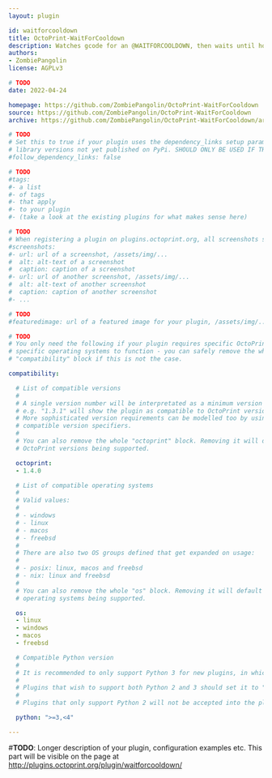 ```yaml
---
layout: plugin

id: waitforcooldown
title: OctoPrint-WaitForCooldown
description: Watches gcode for an @WAITFORCOOLDOWN, then waits until hotend temperature is cooled off to the set temperature before continuing.
authors:
- ZombiePangolin
license: AGPLv3

# TODO
date: 2022-04-24

homepage: https://github.com/ZombiePangolin/OctoPrint-WaitForCooldown
source: https://github.com/ZombiePangolin/OctoPrint-WaitForCooldown
archive: https://github.com/ZombiePangolin/OctoPrint-WaitForCooldown/archive/master.zip

# TODO
# Set this to true if your plugin uses the dependency_links setup parameter to include
# library versions not yet published on PyPi. SHOULD ONLY BE USED IF THERE IS NO OTHER OPTION!
#follow_dependency_links: false

# TODO
#tags:
#- a list
#- of tags
#- that apply
#- to your plugin
#- (take a look at the existing plugins for what makes sense here)

# TODO
# When registering a plugin on plugins.octoprint.org, all screenshots should be uploaded not linked from external sites.
#screenshots:
#- url: url of a screenshot, /assets/img/...
#  alt: alt-text of a screenshot
#  caption: caption of a screenshot
#- url: url of another screenshot, /assets/img/...
#  alt: alt-text of another screenshot
#  caption: caption of another screenshot
#- ...

# TODO
#featuredimage: url of a featured image for your plugin, /assets/img/...

# TODO
# You only need the following if your plugin requires specific OctoPrint versions or
# specific operating systems to function - you can safely remove the whole
# "compatibility" block if this is not the case.

compatibility:

  # List of compatible versions
  #
  # A single version number will be interpretated as a minimum version requirement,
  # e.g. "1.3.1" will show the plugin as compatible to OctoPrint versions 1.3.1 and up.
  # More sophisticated version requirements can be modelled too by using PEP440
  # compatible version specifiers.
  #
  # You can also remove the whole "octoprint" block. Removing it will default to all
  # OctoPrint versions being supported.

  octoprint:
  - 1.4.0

  # List of compatible operating systems
  #
  # Valid values:
  #
  # - windows
  # - linux
  # - macos
  # - freebsd
  #
  # There are also two OS groups defined that get expanded on usage:
  #
  # - posix: linux, macos and freebsd
  # - nix: linux and freebsd
  #
  # You can also remove the whole "os" block. Removing it will default to all
  # operating systems being supported.

  os:
  - linux
  - windows
  - macos
  - freebsd

  # Compatible Python version
  #
  # It is recommended to only support Python 3 for new plugins, in which case this should be ">=3,<4"
  # 
  # Plugins that wish to support both Python 2 and 3 should set it to ">=2.7,<4".
  #
  # Plugins that only support Python 2 will not be accepted into the plugin repository.

  python: ">=3,<4"

---
```


#**TODO**: Longer description of your plugin, configuration examples etc. This part will be visible on the page at
http://plugins.octoprint.org/plugin/waitforcooldown/
